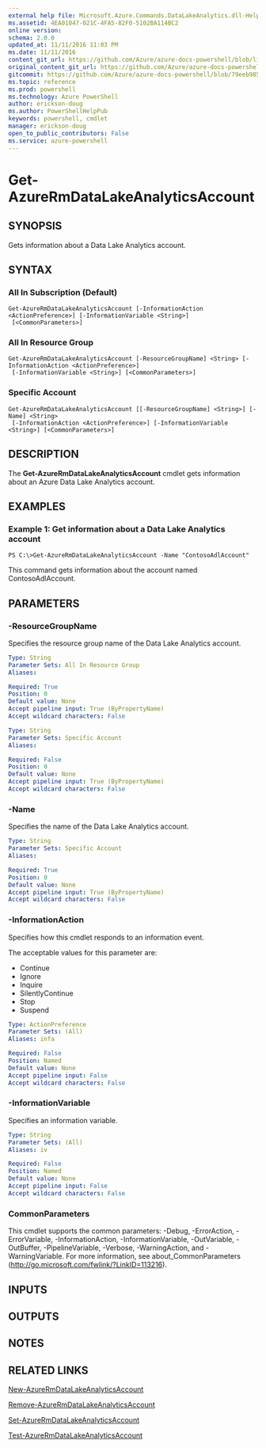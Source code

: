 ```yaml
---
external help file: Microsoft.Azure.Commands.DataLakeAnalytics.dll-Help.xml
ms.assetid: 4EA01047-021C-4FA5-82F0-5102BA114BC2
online version: 
schema: 2.0.0
updated_at: 11/11/2016 11:03 PM
ms.date: 11/11/2016
content_git_url: https://github.com/Azure/azure-docs-powershell/blob/live/azureps-cmdlets-docs/ResourceManager/AzureRM.DataLakeAnalytics/v2.3.0/Get-AzureRmDataLakeAnalyticsAccount.md
original_content_git_url: https://github.com/Azure/azure-docs-powershell/blob/live/azureps-cmdlets-docs/ResourceManager/AzureRM.DataLakeAnalytics/v2.3.0/Get-AzureRmDataLakeAnalyticsAccount.md
gitcommit: https://github.com/Azure/azure-docs-powershell/blob/79eeb985ea480979357fb4695832a0c3d29a48bf/azureps-cmdlets-docs/ResourceManager/AzureRM.DataLakeAnalytics/v2.3.0/Get-AzureRmDataLakeAnalyticsAccount.md
ms.topic: reference
ms.prod: powershell
ms.technology: Azure PowerShell
author: erickson-doug
ms.author: PowerShellHelpPub
keywords: powershell, cmdlet
manager: erickson-doug
open_to_public_contributors: False
ms.service: azure-powershell
---
```


# Get-AzureRmDataLakeAnalyticsAccount

## SYNOPSIS
Gets information about a Data Lake Analytics account.

## SYNTAX

### All In Subscription (Default)
```
Get-AzureRmDataLakeAnalyticsAccount [-InformationAction <ActionPreference>] [-InformationVariable <String>]
 [<CommonParameters>]
```

### All In Resource Group
```
Get-AzureRmDataLakeAnalyticsAccount [-ResourceGroupName] <String> [-InformationAction <ActionPreference>]
 [-InformationVariable <String>] [<CommonParameters>]
```

### Specific Account
```
Get-AzureRmDataLakeAnalyticsAccount [[-ResourceGroupName] <String>] [-Name] <String>
 [-InformationAction <ActionPreference>] [-InformationVariable <String>] [<CommonParameters>]
```

## DESCRIPTION
The **Get-AzureRmDataLakeAnalyticsAccount** cmdlet gets information about an Azure Data Lake Analytics account.

## EXAMPLES

### Example 1: Get information about a Data Lake Analytics account
```
PS C:\>Get-AzureRmDataLakeAnalyticsAccount -Name "ContosoAdlAccount"
```

This command gets information about the account named ContosoAdlAccount.

## PARAMETERS

### -ResourceGroupName
Specifies the resource group name of the Data Lake Analytics account.

```yaml
Type: String
Parameter Sets: All In Resource Group
Aliases: 

Required: True
Position: 0
Default value: None
Accept pipeline input: True (ByPropertyName)
Accept wildcard characters: False
```

```yaml
Type: String
Parameter Sets: Specific Account
Aliases: 

Required: False
Position: 0
Default value: None
Accept pipeline input: True (ByPropertyName)
Accept wildcard characters: False
```

### -Name
Specifies the name of the Data Lake Analytics account.

```yaml
Type: String
Parameter Sets: Specific Account
Aliases: 

Required: True
Position: 0
Default value: None
Accept pipeline input: True (ByPropertyName)
Accept wildcard characters: False
```

### -InformationAction
Specifies how this cmdlet responds to an information event.

The acceptable values for this parameter are:

- Continue
- Ignore
- Inquire
- SilentlyContinue
- Stop
- Suspend

```yaml
Type: ActionPreference
Parameter Sets: (All)
Aliases: infa

Required: False
Position: Named
Default value: None
Accept pipeline input: False
Accept wildcard characters: False
```

### -InformationVariable
Specifies an information variable.

```yaml
Type: String
Parameter Sets: (All)
Aliases: iv

Required: False
Position: Named
Default value: None
Accept pipeline input: False
Accept wildcard characters: False
```

### CommonParameters
This cmdlet supports the common parameters: -Debug, -ErrorAction, -ErrorVariable, -InformationAction, -InformationVariable, -OutVariable, -OutBuffer, -PipelineVariable, -Verbose, -WarningAction, and -WarningVariable. For more information, see about_CommonParameters (http://go.microsoft.com/fwlink/?LinkID=113216).

## INPUTS

## OUTPUTS

## NOTES

## RELATED LINKS

[New-AzureRmDataLakeAnalyticsAccount](xref:ResourceManager/AzureRM.DataLakeAnalytics/v2.3.0/New-AzureRmDataLakeAnalyticsAccount.md)

[Remove-AzureRmDataLakeAnalyticsAccount](xref:ResourceManager/AzureRM.DataLakeAnalytics/v2.3.0/Remove-AzureRmDataLakeAnalyticsAccount.md)

[Set-AzureRmDataLakeAnalyticsAccount](xref:ResourceManager/AzureRM.DataLakeAnalytics/v2.3.0/Set-AzureRmDataLakeAnalyticsAccount.md)

[Test-AzureRmDataLakeAnalyticsAccount](xref:ResourceManager/AzureRM.DataLakeAnalytics/v2.3.0/Test-AzureRmDataLakeAnalyticsAccount.md)


